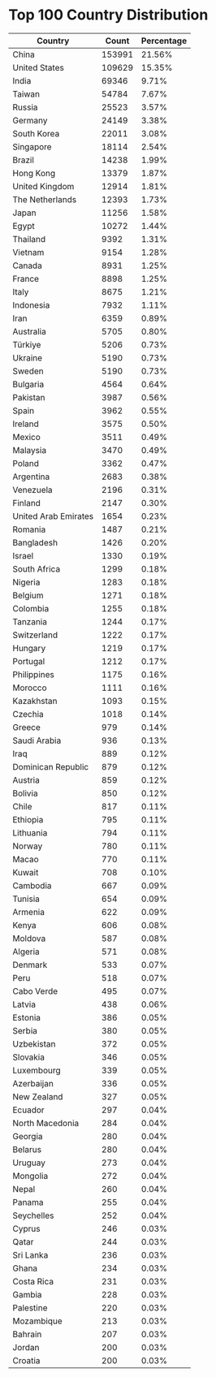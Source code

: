 # Top 100 Country Distribution
| Country | Count | Percentage |
|----|----|----|
| China | 153991 | 21.56% |
| United States | 109629 | 15.35% |
| India | 69346 | 9.71% |
| Taiwan | 54784 | 7.67% |
| Russia | 25523 | 3.57% |
| Germany | 24149 | 3.38% |
| South Korea | 22011 | 3.08% |
| Singapore | 18114 | 2.54% |
| Brazil | 14238 | 1.99% |
| Hong Kong | 13379 | 1.87% |
| United Kingdom | 12914 | 1.81% |
| The Netherlands | 12393 | 1.73% |
| Japan | 11256 | 1.58% |
| Egypt | 10272 | 1.44% |
| Thailand | 9392 | 1.31% |
| Vietnam | 9154 | 1.28% |
| Canada | 8931 | 1.25% |
| France | 8898 | 1.25% |
| Italy | 8675 | 1.21% |
| Indonesia | 7932 | 1.11% |
| Iran | 6359 | 0.89% |
| Australia | 5705 | 0.80% |
| Türkiye | 5206 | 0.73% |
| Ukraine | 5190 | 0.73% |
| Sweden | 5190 | 0.73% |
| Bulgaria | 4564 | 0.64% |
| Pakistan | 3987 | 0.56% |
| Spain | 3962 | 0.55% |
| Ireland | 3575 | 0.50% |
| Mexico | 3511 | 0.49% |
| Malaysia | 3470 | 0.49% |
| Poland | 3362 | 0.47% |
| Argentina | 2683 | 0.38% |
| Venezuela | 2196 | 0.31% |
| Finland | 2147 | 0.30% |
| United Arab Emirates | 1654 | 0.23% |
| Romania | 1487 | 0.21% |
| Bangladesh | 1426 | 0.20% |
| Israel | 1330 | 0.19% |
| South Africa | 1299 | 0.18% |
| Nigeria | 1283 | 0.18% |
| Belgium | 1271 | 0.18% |
| Colombia | 1255 | 0.18% |
| Tanzania | 1244 | 0.17% |
| Switzerland | 1222 | 0.17% |
| Hungary | 1219 | 0.17% |
| Portugal | 1212 | 0.17% |
| Philippines | 1175 | 0.16% |
| Morocco | 1111 | 0.16% |
| Kazakhstan | 1093 | 0.15% |
| Czechia | 1018 | 0.14% |
| Greece | 979 | 0.14% |
| Saudi Arabia | 936 | 0.13% |
| Iraq | 889 | 0.12% |
| Dominican Republic | 879 | 0.12% |
| Austria | 859 | 0.12% |
| Bolivia | 850 | 0.12% |
| Chile | 817 | 0.11% |
| Ethiopia | 795 | 0.11% |
| Lithuania | 794 | 0.11% |
| Norway | 780 | 0.11% |
| Macao | 770 | 0.11% |
| Kuwait | 708 | 0.10% |
| Cambodia | 667 | 0.09% |
| Tunisia | 654 | 0.09% |
| Armenia | 622 | 0.09% |
| Kenya | 606 | 0.08% |
| Moldova | 587 | 0.08% |
| Algeria | 571 | 0.08% |
| Denmark | 533 | 0.07% |
| Peru | 518 | 0.07% |
| Cabo Verde | 495 | 0.07% |
| Latvia | 438 | 0.06% |
| Estonia | 386 | 0.05% |
| Serbia | 380 | 0.05% |
| Uzbekistan | 372 | 0.05% |
| Slovakia | 346 | 0.05% |
| Luxembourg | 339 | 0.05% |
| Azerbaijan | 336 | 0.05% |
| New Zealand | 327 | 0.05% |
| Ecuador | 297 | 0.04% |
| North Macedonia | 284 | 0.04% |
| Georgia | 280 | 0.04% |
| Belarus | 280 | 0.04% |
| Uruguay | 273 | 0.04% |
| Mongolia | 272 | 0.04% |
| Nepal | 260 | 0.04% |
| Panama | 255 | 0.04% |
| Seychelles | 252 | 0.04% |
| Cyprus | 246 | 0.03% |
| Qatar | 244 | 0.03% |
| Sri Lanka | 236 | 0.03% |
| Ghana | 234 | 0.03% |
| Costa Rica | 231 | 0.03% |
| Gambia | 228 | 0.03% |
| Palestine | 220 | 0.03% |
| Mozambique | 213 | 0.03% |
| Bahrain | 207 | 0.03% |
| Jordan | 200 | 0.03% |
| Croatia | 200 | 0.03% |
